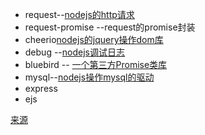 - request--[nodejs的http请求](https://segmentfault.com/a/1190000000385867)
- request-promise --request的promise封装
- cheerio[nodejs的jquery操作dom库](https://www.jianshu.com/p/629a81b4e013)
- debug --[nodejs调试日志](https://github.com/visionmedia/debug)
- bluebird -- [一个第三方Promise类库](http://bluebirdjs.com/docs/api-reference.html)
- mysql--[nodejs操作mysql的驱动](https://github.com/mysqljs/mysql)
- express
- ejs

[来源](https://juejin.im/post/5ac9bc56f265da238c3af18f)